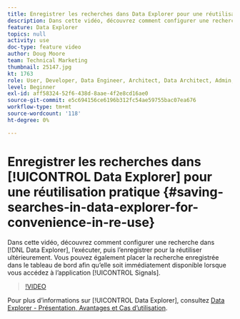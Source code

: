 ```yaml
---
title: Enregistrer les recherches dans Data Explorer pour une réutilisation pratique
description: Dans cette vidéo, découvrez comment configurer une recherche dans Data Explorer, l’exécuter, puis l’enregistrer pour la réutiliser ultérieurement. Vous pouvez également placer la recherche enregistrée dans le tableau de bord afin qu’elle soit immédiatement disponible lorsque vous accédez à l’application Signaux.
feature: Data Explorer
topics: null
activity: use
doc-type: feature video
author: Doug Moore
team: Technical Marketing
thumbnail: 25147.jpg
kt: 1763
role: User, Developer, Data Engineer, Architect, Data Architect, Admin, Leader
level: Beginner
exl-id: aff58324-52f6-438d-8aae-4f2e8cd16ae0
source-git-commit: e5c694156ce6196b312fc54ae59755bac07ea676
workflow-type: tm+mt
source-wordcount: '118'
ht-degree: 0%

---
```


# Enregistrer les recherches dans [!UICONTROL Data Explorer] pour une réutilisation pratique {#saving-searches-in-data-explorer-for-convenience-in-re-use}

Dans cette vidéo, découvrez comment configurer une recherche dans [!DNL Data Explorer], l’exécuter, puis l’enregistrer pour la réutiliser ultérieurement. Vous pouvez également placer la recherche enregistrée dans le tableau de bord afin qu’elle soit immédiatement disponible lorsque vous accédez à l’application [!UICONTROL Signals].

>[!VIDEO](https://video.tv.adobe.com/v/25147/?quality=12)

Pour plus d’informations sur [!UICONTROL Data Explorer], consultez [Data Explorer - Présentation, Avantages et Cas d’utilisation](https://experiencecloud.adobe.com/resources/help/en_US/aam/data-explorer.html).
